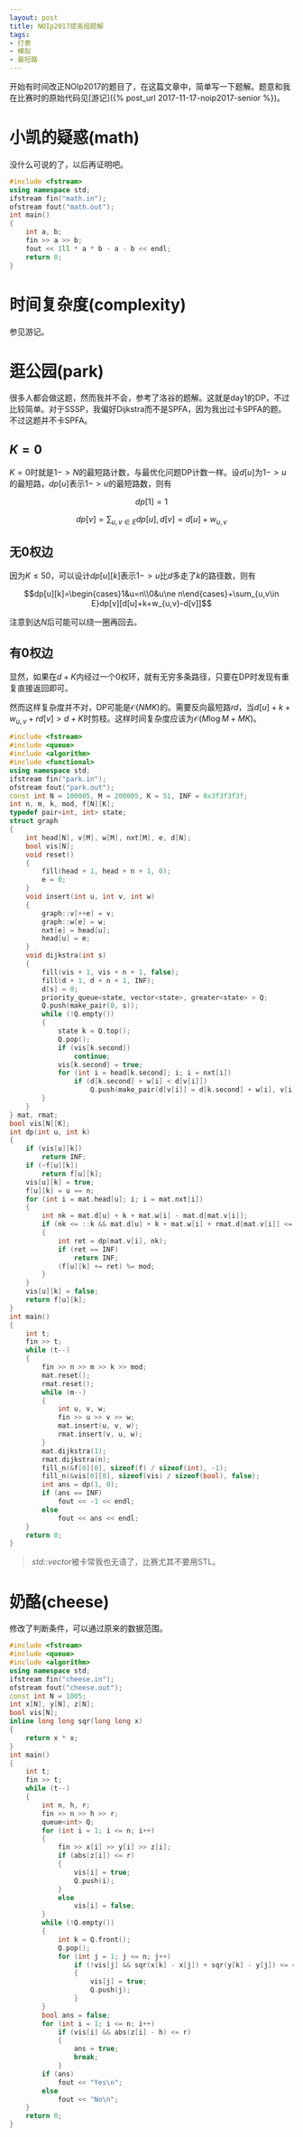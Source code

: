 ```yaml
---
layout: post
title: NOIp2017提高组题解
tags:
- 打表
- 模拟
- 最短路
---
```


开始有时间改正NOIp2017的题目了，在这篇文章中，简单写一下题解。题意和我在比赛时的原始代码见[游记]({% post_url 2017-11-17-noip2017-senior %})。

# 小凯的疑惑(math)

没什么可说的了，以后再证明吧。

```c++
#include <fstream>
using namespace std;
ifstream fin("math.in");
ofstream fout("math.out");
int main()
{
	int a, b;
	fin >> a >> b;
	fout << 1ll * a * b - a - b << endl;
	return 0;
}
```

<!-- more -->

# 时间复杂度(complexity)

参见游记。

# 逛公园(park)

很多人都会做这题，然而我并不会，参考了洛谷的题解。这就是day1的DP，不过比较简单。对于SSSP，我偏好Dijkstra而不是SPFA，因为我出过卡SPFA的题。不过这题并不卡SPFA。

## $K=0$

$K=0$时就是$1->N$的最短路计数，与最优化问题DP计数一样。设$d[u]$为$1->u$的最短路，$dp[u]$表示$1->u$的最短路数，则有

$$dp[1]=1$$

$$dp[v]=\sum_{u,v\in E}dp[u],d[v]=d[u]+w_{u,v}$$

## 无0权边

因为$K\le50$，可以设计$dp[u][k]$表示$1->u$比$d$多走了$k$的路径数，则有

$$dp[u][k]=\begin{cases}1&u=n\\0&u\ne n\end{cases}+\sum_{u,v\in E}dp[v][d[u]+k+w_{u,v}-d[v]]$$

注意到达$N$后可能可以绕一圈再回去。

## 有0权边

显然，如果在$d+K$内经过一个0权环，就有无穷多条路径，只要在DP时发现有重复直接返回即可。

然而这样复杂度并不对，DP可能是$\mathcal O(NMK)$的。需要反向最短路$rd$，当$d[u]+k+w_{u,v}+rd[v]>d+K$时剪枝。这样时间复杂度应该为$\mathcal O(M\log M+MK)$。

```c++
#include <fstream>
#include <queue>
#include <algorithm>
#include <functional>
using namespace std;
ifstream fin("park.in");
ofstream fout("park.out");
const int N = 100005, M = 200005, K = 51, INF = 0x3f3f3f3f;
int n, m, k, mod, f[N][K];
typedef pair<int, int> state;
struct graph
{
	int head[N], v[M], w[M], nxt[M], e, d[N];
	bool vis[N];
	void reset()
	{
		fill(head + 1, head + n + 1, 0);
		e = 0;
	}
	void insert(int u, int v, int w)
	{
		graph::v[++e] = v;
		graph::w[e] = w;
		nxt[e] = head[u];
		head[u] = e;
	}
	void dijkstra(int s)
	{
		fill(vis + 1, vis + n + 1, false);
		fill(d + 1, d + n + 1, INF);
		d[s] = 0;
		priority_queue<state, vector<state>, greater<state> > Q;
		Q.push(make_pair(0, s));
		while (!Q.empty())
		{
			state k = Q.top();
			Q.pop();
			if (vis[k.second])
				continue;
			vis[k.second] = true;
			for (int i = head[k.second]; i; i = nxt[i])
				if (d[k.second] + w[i] < d[v[i]])
					Q.push(make_pair(d[v[i]] = d[k.second] + w[i], v[i]));
		}
	}
} mat, rmat;
bool vis[N][K];
int dp(int u, int k)
{
	if (vis[u][k])
		return INF;
	if (~f[u][k])
		return f[u][k];
	vis[u][k] = true;
	f[u][k] = u == n;
	for (int i = mat.head[u]; i; i = mat.nxt[i])
	{
		int nk = mat.d[u] + k + mat.w[i] - mat.d[mat.v[i]];
		if (nk <= ::k && mat.d[u] + k + mat.w[i] + rmat.d[mat.v[i]] <= mat.d[n] + ::k)
		{
			int ret = dp(mat.v[i], nk);
			if (ret == INF)
				return INF;
			(f[u][k] += ret) %= mod;
		}
	}
	vis[u][k] = false;
	return f[u][k];
}
int main()
{
	int t;
	fin >> t;
	while (t--)
	{
		fin >> n >> m >> k >> mod;
		mat.reset();
		rmat.reset();
		while (m--)
		{
			int u, v, w;
			fin >> u >> v >> w;
			mat.insert(u, v, w);
			rmat.insert(v, u, w);
		}
		mat.dijkstra(1);
		rmat.dijkstra(n);
		fill_n(&f[0][0], sizeof(f) / sizeof(int), -1);
		fill_n(&vis[0][0], sizeof(vis) / sizeof(bool), false);
		int ans = dp(1, 0);
		if (ans == INF)
			fout << -1 << endl;
		else
			fout << ans << endl;
	}
	return 0;
}
```

> *std::vector*被卡常我也无语了，比赛尤其不要用STL。

# 奶酪(cheese)

修改了判断条件，可以通过原来的数据范围。

```c++
#include <fstream>
#include <queue>
#include <algorithm>
using namespace std;
ifstream fin("cheese.in");
ofstream fout("cheese.out");
const int N = 1005;
int x[N], y[N], z[N];
bool vis[N];
inline long long sqr(long long x)
{
	return x * x;
}
int main()
{
	int t;
	fin >> t;
	while (t--)
	{
		int n, h, r;
		fin >> n >> h >> r;
		queue<int> Q;
		for (int i = 1; i <= n; i++)
		{
			fin >> x[i] >> y[i] >> z[i];
			if (abs(z[i]) <= r)
			{
				vis[i] = true;
				Q.push(i);
			}
			else
				vis[i] = false;
		}
		while (!Q.empty())
		{
			int k = Q.front();
			Q.pop();
			for (int j = 1; j <= n; j++)
				if (!vis[j] && sqr(x[k] - x[j]) + sqr(y[k] - y[j]) <= 4 * sqr(r) - sqr(z[k] - z[j]))
				{
					vis[j] = true;
					Q.push(j);
				}
		}
		bool ans = false;
		for (int i = 1; i <= n; i++)
			if (vis[i] && abs(z[i] - h) <= r)
			{
				ans = true;
				break;
			}
		if (ans)
			fout << "Yes\n";
		else
			fout << "No\n";
	}
	return 0;
}
```
